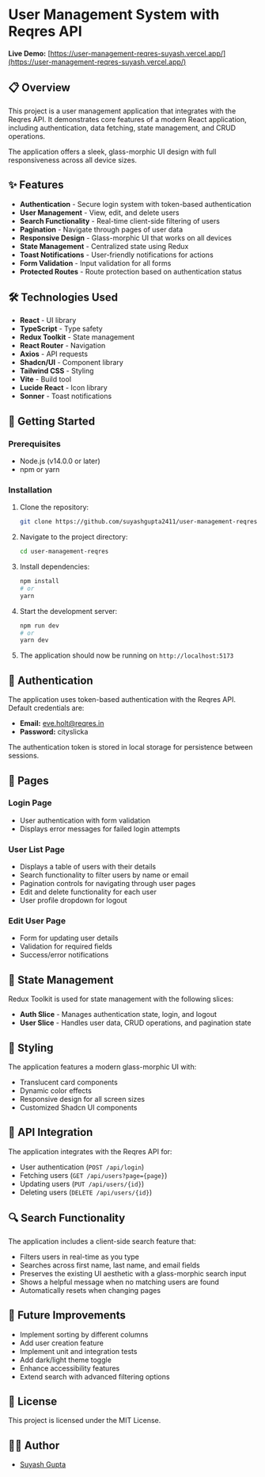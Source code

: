# User Management System with Reqres API

**Live Demo:** [https://user-management-reqres-suyash.vercel.app/](https://user-management-reqres-suyash.vercel.app/)

## 📋 Overview

This project is a user management application that integrates with the Reqres API. It demonstrates core features of a modern React application, including authentication, data fetching, state management, and CRUD operations.

The application offers a sleek, glass-morphic UI design with full responsiveness across all device sizes.

## ✨ Features

- **Authentication** - Secure login system with token-based authentication
- **User Management** - View, edit, and delete users
- **Search Functionality** - Real-time client-side filtering of users
- **Pagination** - Navigate through pages of user data
- **Responsive Design** - Glass-morphic UI that works on all devices
- **State Management** - Centralized state using Redux
- **Toast Notifications** - User-friendly notifications for actions
- **Form Validation** - Input validation for all forms
- **Protected Routes** - Route protection based on authentication status

## 🛠️ Technologies Used

- **React** - UI library
- **TypeScript** - Type safety
- **Redux Toolkit** - State management
- **React Router** - Navigation
- **Axios** - API requests
- **Shadcn/UI** - Component library
- **Tailwind CSS** - Styling
- **Vite** - Build tool
- **Lucide React** - Icon library
- **Sonner** - Toast notifications

## 🚀 Getting Started

### Prerequisites

- Node.js (v14.0.0 or later)
- npm or yarn

### Installation

1. Clone the repository:

   ```bash
   git clone https://github.com/suyashgupta2411/user-management-reqres.git
   ```

2. Navigate to the project directory:

   ```bash
   cd user-management-reqres
   ```

3. Install dependencies:

   ```bash
   npm install
   # or
   yarn
   ```

4. Start the development server:

   ```bash
   npm run dev
   # or
   yarn dev
   ```

5. The application should now be running on `http://localhost:5173`

## 🔐 Authentication

The application uses token-based authentication with the Reqres API. Default credentials are:

- **Email:** eve.holt@reqres.in
- **Password:** cityslicka

The authentication token is stored in local storage for persistence between sessions.

## 📱 Pages

### Login Page

- User authentication with form validation
- Displays error messages for failed login attempts

### User List Page

- Displays a table of users with their details
- Search functionality to filter users by name or email
- Pagination controls for navigating through user pages
- Edit and delete functionality for each user
- User profile dropdown for logout

### Edit User Page

- Form for updating user details
- Validation for required fields
- Success/error notifications

## 🔄 State Management

Redux Toolkit is used for state management with the following slices:

- **Auth Slice** - Manages authentication state, login, and logout
- **User Slice** - Handles user data, CRUD operations, and pagination state

## 🎨 Styling

The application features a modern glass-morphic UI with:

- Translucent card components
- Dynamic color effects
- Responsive design for all screen sizes
- Customized Shadcn UI components

## 📝 API Integration

The application integrates with the Reqres API for:

- User authentication (`POST /api/login`)
- Fetching users (`GET /api/users?page={page}`)
- Updating users (`PUT /api/users/{id}`)
- Deleting users (`DELETE /api/users/{id}`)

## 🔍 Search Functionality

The application includes a client-side search feature that:

- Filters users in real-time as you type
- Searches across first name, last name, and email fields
- Preserves the existing UI aesthetic with a glass-morphic search input
- Shows a helpful message when no matching users are found
- Automatically resets when changing pages

## 🧪 Future Improvements

- Implement sorting by different columns
- Add user creation feature
- Implement unit and integration tests
- Add dark/light theme toggle
- Enhance accessibility features
- Extend search with advanced filtering options

## 📄 License

This project is licensed under the MIT License.

## 👨‍💻 Author

- [Suyash Gupta](https://github.com/suyashgupta2411)
